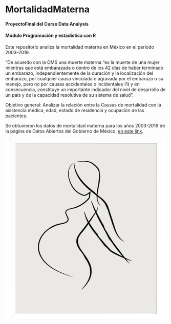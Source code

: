 # MortalidadMaterna
#### ProyectoFinal del Curso Data Analysis
#### Módulo Programación y estadística con R

  Este repositorio analiza la mortalidad materna en México en el periodo 2003-2019.
  
“De acuerdo con la OMS una muerte materna “es la muerte de una mujer mientras que está embarazada o dentro de los 42 días de haber terminado un embarazo, independientemente de la duración y la localización del embarazo, por cualquier causa vinculada o agravada por el embarazo o su manejo, pero no por causas accidentales o incidentales (1) y en consecuencia, constituye un importante indicador del nivel de desarrollo de un país y de la capacidad resolutiva de su sistema de salud”.

Objetivo general: Analizar la relación entre la Causas de mortalidad con la asistencia médica, edad, estado de residencia y ocupación de las pacientes.


Se obtuvieron los datos de mortalidad materna para los años 2003-2019 de la página de Datos Abiertos del Gobierno de México, [en este link](https://datos.gob.mx/busca/dataset/mortalidad-materna). 

![](https://github.com/almamelisa/MortalidadMaterna-ProyectoFinal-/blob/main/pancita.png)

